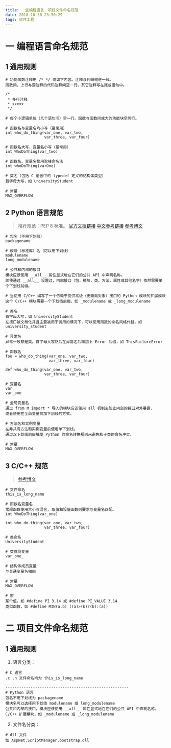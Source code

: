 ```yaml
---
title: 一些编程语言、项目文件命名规范
date: 2018-10-30 23:50:29
tags: 软件工程
---
```

# 一 编程语言命名规范
## 1 通用规则
```
# 功能函数注释用 /* */ 或如下内容。注释与代码缩进一致。
函数间，上行与要注释的代码注释间空一行。其它注释写在尾或语句中。

/*
 * 多行注释
 * xxxxx
 */

# 每个小逻辑单位（几个语句间）空一行。函数与函数间或大的功能块空两行。

# 函数名与变量名均小写（最常用）
int who_do_thing(var_one, var_two,
                 var_three, var_four)

# 函数名大写，变量名小写（最常用）
int WhoDoThing(var_two)

# 函数名、变量名都用驼峰命名法
int whoDoThing(varOne)

# 类名（包括 C 语言中的 typedef 定义的结构体类型）
首字母大写，如 UniversityStudent

# 常量
MAX_OVERFLOW
```

## 2 Python 语言规范
> 推荐规范：PEP 8 标准。
[官方文档链接](https://www.python.org/dev/peps/pep-0008/)
[中文参考链接](https://blog.csdn.net/ratsniper/article/details/78954852)
[参考博文](https://www.cnblogs.com/wangcp-2014/p/4608265.html)

```
# 包名（不用下划线）
packagename

# 模块（标准库）名（可以用下划线）
modulename
long_modulename

# 公共和内部的接口
模块应该使用 __all__ 属性显式地在它们的公共 API 中声明名称。
即使通过 __all__ 设置过，内部接口（包，模块，类，方法，属性或其他名字）依然需要单个下划线前缀。 

# 当使用 C/C++ 编写了一个依赖于提供高级（更面向对象）接口的 Python 模块的扩展模块
这个 C/C++ 模块需要一个下划线前缀，如 _modulename 或 _long_modulename

# 类名
首字母大写，如 UniversityStudent
在接口被文档化并且主要被用于调用的情况下，可以使用函数的命名风格代替，如 university_student

# 异常名
异常一般都是类。首字母大写然后在异常名后面加上 Error 后缀，如 ThisFailureError

# 函数名
foo = who_do_thing(var_one, var_two,
                   var_three, var_four)

def who_do_thing(var_one, var_two,
                 var_three, var_four)

# 变量名
var
var_one

# 全局变量名
通过 from M import * 导入的模块应该使用 all 机制去防止内部的接口对外暴露，
或者使用在全局变量前加下划线的方式。

# 方法名和实例变量
在非共有方法和实例变量前使用单下划线。
通过双下划线前缀触发 Python 的命名转换规则来避免和子类的命名冲突。

# 常量
MAX_OVERFLOW
```

## 3 C/C++ 规范
> [参考博文](https://www.cnblogs.com/chensheng-zhou/p/5127415.html)

```
# 文件命名
this_is_long_name

# 函数名变量名
常规函数使用大小写混合, 取值和设值函数则要求与变量名匹配。
int WhoDoThing(var_one)

int who_do_thing(var_one, var_two,
                 var_three, var_four)

# 类命名
UniversityStudent

# 类成员变量
var_one_

# 结构体成员变量
与普通变量名相同

# 常量
MAX_OVERFLOW

# 宏
某个值，如 #define PI 3.14 或 #define PI_VALUE 3.14
类似函数，如 #define MIN(a,b) ((a)>(b)?(b):(a))
```

# 二 项目文件命名规范
## 1 通用规则
1. 语言分类：
```
# C 语言
.c .h 文件命名均为 this_is_long_name

------------------------------------------------------
# Python 语言
包名不用下划线为 packagename
模块名可以选择用下划线 modulename 或 long_modulename
公共和内部的接口，模块应该使用 __all__ 属性显式地在它们的公共 API 中声明名称。
C/C++ 扩展模块，如 _modulename 或 _long_modulename
```

2. 文件名分类：
```
# dll 文件
如 AspNet.ScriptManager.bootstrap.dll
```